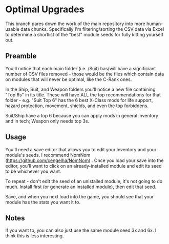 # Optimal Upgrades

This branch pares down the work of the main repository into more human-usable
data chunks. Specifically I'm filtering/sorting the CSV data via Excel to determine
a shortlist of the "best" module seeds for fully kitting yourself out.

## Preamble

You'll notice that each main folder (i.e. /Suit) has/will have a significiant number
of CSV files removed - those would be the files which contain data on modules that will
never be optimal, like the C-Rank ones.

In the Ship, Suit, and Weapon folders you'll notice a new file containing "Top 6s" in its
title. These will have ALL the top recommendations for that folder - e.g. "Suit Top 6" has
the 6 best X-Class mods for life support, hazard protection, movement, shields, and even
the top forbiddens.

Suit/Ship have a top 6 because you can apply mods in general inventory and in tech; Weapon
only needs top 3s.

## Usage

You'll need a save editor that allows you to edit your inventory and your module's seeds.
I recommend NomNom (https://github.com/cengelha/NomNom) . Once you load your save into
the editor, you'll want to click on an already-installed module and edit its seed to be
whichever you want.

To repeat - don't edit the seed of an unistalled module, it's not going to do much. Install
first (or generate an installed module), then edit that seed.

Save, and when you next load into the game, you should see that your module has the stats
you want it to.

## Notes

If you want to, you can also just use the same module seed 3x and 6x. I think this is less interesting.
